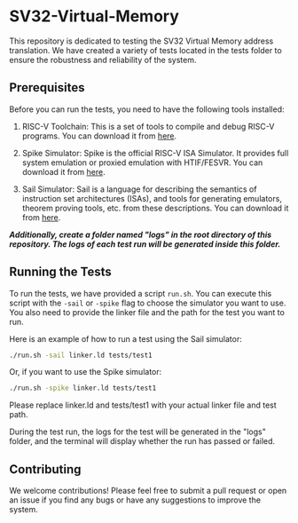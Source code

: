 
# SV32-Virtual-Memory

This repository is dedicated to testing the SV32 Virtual Memory address translation. We have created a variety of tests located in the tests folder to ensure the robustness and reliability of the system.

## Prerequisites
Before you can run the tests, you need to have the following tools installed:

1. RISC-V Toolchain: This is a set of tools to compile and debug RISC-V programs. You can download it from [here](https://github.com/riscv-collab/riscv-gnu-toolchain).

2. Spike Simulator: Spike is the official RISC-V ISA Simulator. It provides full system emulation or proxied emulation with HTIF/FESVR. You can download it from [here](https://github.com/riscv-software-src/riscv-isa-sim).

3. Sail Simulator: Sail is a language for describing the semantics of instruction set architectures (ISAs), and tools for generating emulators, theorem proving tools, etc. from these descriptions. You can download it from [here](https://github.com/riscv/sail-riscv).

***Additionally, create a folder named "logs" in the root directory of this repository. The logs of each test run will be generated inside this folder.***

## Running the Tests
To run the tests, we have provided a script `run.sh`. You can execute this script with the `-sail` or `-spike` flag to choose the simulator you want to use. You also need to provide the linker file and the path for the test you want to run.

Here is an example of how to run a test using the Sail simulator:

```bash
./run.sh -sail linker.ld tests/test1
```

Or, if you want to use the Spike simulator:

```bash
./run.sh -spike linker.ld tests/test1
```
Please replace linker.ld and tests/test1 with your actual linker file and test path.

During the test run, the logs for the test will be generated in the "logs" folder, and the terminal will display whether the run has passed or failed.

## Contributing
We welcome contributions! Please feel free to submit a pull request or open an issue if you find any bugs or have any suggestions to improve the system.
